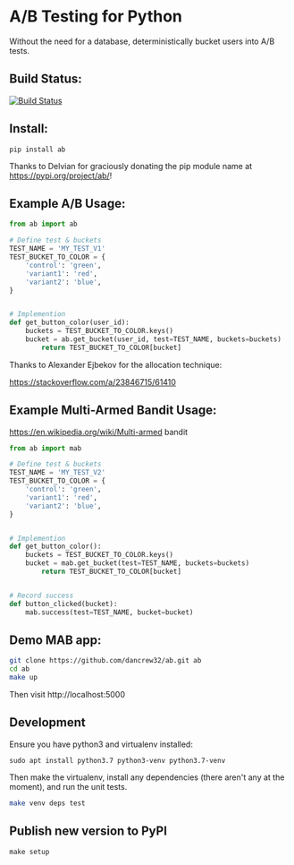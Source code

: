 # A/B Testing for Python

Without the need for a database, deterministically bucket users into A/B tests.

## Build Status:

[![Build Status](https://travis-ci.org/dancrew32/ab.svg?branch=master)](https://travis-ci.org/dancrew32/ab)

## Install:

```
pip install ab
```

Thanks to Delvian for graciously donating the pip module name at https://pypi.org/project/ab/!

## Example A/B Usage:

```python
from ab import ab

# Define test & buckets
TEST_NAME = 'MY_TEST_V1'
TEST_BUCKET_TO_COLOR = {
    'control': 'green',
    'variant1': 'red',
    'variant2': 'blue',
}


# Implemention
def get_button_color(user_id):
    buckets = TEST_BUCKET_TO_COLOR.keys()
    bucket = ab.get_bucket(user_id, test=TEST_NAME, buckets=buckets)
		return TEST_BUCKET_TO_COLOR[bucket]
```

Thanks to Alexander Ejbekov for the allocation technique:

https://stackoverflow.com/a/23846715/61410


## Example Multi-Armed Bandit Usage:

https://en.wikipedia.org/wiki/Multi-armed bandit

```python
from ab import mab

# Define test & buckets
TEST_NAME = 'MY_TEST_V2'
TEST_BUCKET_TO_COLOR = {
    'control': 'green',
    'variant1': 'red',
    'variant2': 'blue',
}


# Implemention
def get_button_color():
    buckets = TEST_BUCKET_TO_COLOR.keys()
    bucket = mab.get_bucket(test=TEST_NAME, buckets=buckets)
		return TEST_BUCKET_TO_COLOR[bucket]


# Record success
def button_clicked(bucket):
    mab.success(test=TEST_NAME, bucket=bucket)
```

## Demo MAB app:

```bash
git clone https://github.com/dancrew32/ab.git ab
cd ab
make up
```

Then visit http://localhost:5000

## Development

Ensure you have python3 and virtualenv installed:

```
sudo apt install python3.7 python3-venv python3.7-venv
```

Then make the virtualenv, install any dependencies (there aren't any at the moment), and run the unit tests.

```bash
make venv deps test
```

## Publish new version to PyPI

```
make setup
```

